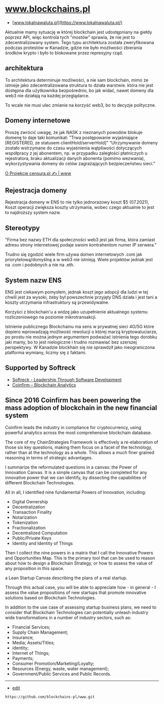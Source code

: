 # www.blockchains.pl

+ [www.lokalnawaluta.pl](https://www.lokalnawaluta.pl/)


Aktualnie mamy sytuację w której blockchain jest udostępniany na giełdy poprzez API, więc kontrola tych "mostów" sprawia, że nie jest to zdecentralizowany system.
Tego typu architektura została zweryfikowana podczas protestów w Kanadzie, gdzie nie było możliwości zbierania środków krypto i było to blokowane przez represyjny rząd.

## architektura

To architektura determinuje możliwości, a nie sam blockchain, mimo że istnieje jako zdecentralizowana struktura to działa warstwie. która nie jest dostępna dla użytkownika bezpośrednio, bo jak widać, nawet domeny dla web3 nie działają na każdej przeglądarce.

To wcale nie musi ulec zmianie na korzyść web3, bo to decyzje polityczne.

## Domeny internetowe

Proszę zwrócić uwagę, że jak NASK z nieznanych powodów blokuje domenę to daje taki komunikat:
“Trwa postępowanie wyjaśniające [REGISTERED, ze statusem clientHold/serverHold]”
“Utrzymywanie domeny zostało wstrzymane do czasu wyjaśnienia wątpliwości dotyczących współpracy z jej abonentem, np. w przypadku zaległości płatniczych u rejestratora, braku aktualizacji danych abonenta (pomimo wezwania), wykorzystywania domeny do celów zagrażających bezpieczeństwu sieci.”

[O Projekcie censura.pl ✍ | www](https://www.censura.pl/)

## Rejestracja domeny 

Rejestracja domeny w ENS to nie tylko jednorazowy koszt $5 (07.2021), 
Koszt operacji zwiększa koszty utrzymania, wobec czego aktualnie to jest to najdroższy system nazw.



## Stereotypy

"Firma bez nazwy ETH dla społeczności web3 jest jak firma, która zamiast adresu strony internetowej podaje swoim kontrahentom numer IP serwera."

Trudno się zgodzić wiele firm używa domen internetowych .com jak priorytetową/domyślną a w web3 nie istnieją.
Wiele projektów jednak jest na .com i podobnych a nie na .eth.


## System nazw ENS

ENS jest ciekawym pomysłem, jednak koszt jego adopcji dla ludzi w tej chwili jest za wysoki, żeby był powszechnie przyjęty 
DNS działa i jest tani a koszty utrzymania infrastruktury są przewidywalne.


Korzyści z blockchain'u a widzę jako uzupełnienie aktualnego systemu rozliczeniowego na poziomie mikrotransakcji.

Istnienie publicznego Blockchainu ma sens w prywatnej sieci 4G/5G które dopiero wprowadzają możliwość rewolucji o której marzą kryptowaluciarze, po prostu nie można jednym argumentem podważać istnienia tego dorobku jaki mamy, bo to jest nielogiczne i trudno rozmawiać bez szerszej perspektywy. W Kanadzie blockhain się nie sprawdził jako nieograniczona platforma wymiany, liczmy się z faktami.


## Supported by Softreck 


+ [Softreck - Leadership Through Software Development](https://softreck.com/)
+ [Coinfirm – Blockchain Analytics](https://www.coinfirm.com/)

## Since 2016 Coinfirm has been powering the mass adoption of blockchain in the new financial system
 
 Coinfirm leads the industry in compliance for cryptocurrency, using powerful analytics across the most comprehensive blockchain database.


The core of my ChainStrategies Framework is effectively a re-elaboration of those six key questions, making them focus on a facet of the technology, rather than at the technology as a whole. This allows a much finer grained reasoning in terms of strategic advantages.

I summarize the reformulated questions in a canvas: the Power of Innovation Canvas. It is a simple canvas that can be completed for any innovative power that we can identify, by dissecting the capabilities of different Blockchain Technologies.

All in all, I identified nine fundamental Powers of Innovation, including:

+ Digital Ownership
+ Decentralization
+ Transaction Finality
+ Notarization
+ Tokenization
+ Fractionalization
+ Decentralized Computation
+ Public/Private Keys
+ Identity and Identity of Things


Then I collect the nine powers in a matrix that I call the Innovative Powers and Opportunities Map. 
This is the primary tool that can be used to reason about how to design a Blockchain Strategy, or how to assess the value of any proposition in this space.

a Lean Startup Canvas describing the plans of a real startup. 

Through this actual case, you will be able to appreciate how - in general -
I assess the value propositions of new startups that promote innovative solutions based on Blockchain Technologies.

In addition to the use case of assessing startup business plans, we need to consider that Blockchain Technologies can potentially unleash industry wide transformations in a number of industry sectors, such as:
+ Financial Services;
+ Supply Chain Management;
+ Insurance;
+ Media; Assets/Titles;
+ identity;
+ Internet of Things;
+ Payments;
+ Consumer Promotion/Marketing/Loyalty;
+ Resources (Energy, waste, water management);
+ Government/Public Services and Public Records. 



---
+ [edit](https://github.com/blockchains-pl/www/edit/main/README.md)
 
```
https://github.com/blockchains-pl/www.git
```
